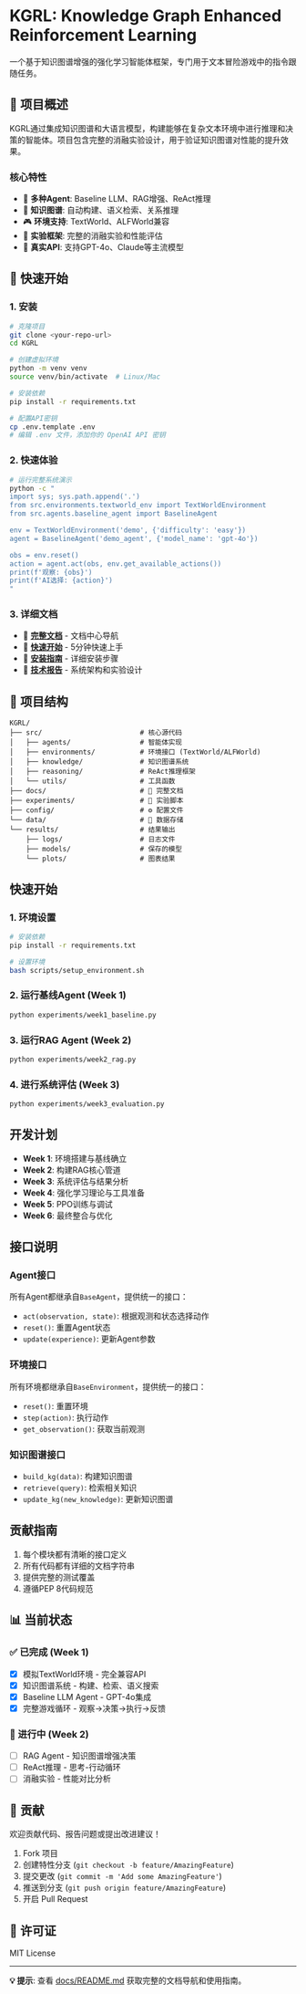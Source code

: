 # KGRL: Knowledge Graph Enhanced Reinforcement Learning

一个基于知识图谱增强的强化学习智能体框架，专门用于文本冒险游戏中的指令跟随任务。

## 🎯 项目概述

KGRL通过集成知识图谱和大语言模型，构建能够在复杂文本环境中进行推理和决策的智能体。项目包含完整的消融实验设计，用于验证知识图谱对性能的提升效果。

### 核心特性
- 🤖 **多种Agent**: Baseline LLM、RAG增强、ReAct推理
- 🧠 **知识图谱**: 自动构建、语义检索、关系推理
- 🎮 **环境支持**: TextWorld、ALFWorld兼容
- 🔬 **实验框架**: 完整的消融实验和性能评估
- 🚀 **真实API**: 支持GPT-4o、Claude等主流模型

## 🚀 快速开始

### 1. 安装
```bash
# 克隆项目
git clone <your-repo-url>
cd KGRL

# 创建虚拟环境
python -m venv venv
source venv/bin/activate  # Linux/Mac

# 安装依赖
pip install -r requirements.txt

# 配置API密钥
cp .env.template .env
# 编辑 .env 文件，添加你的 OpenAI API 密钥
```

### 2. 快速体验
```bash
# 运行完整系统演示
python -c "
import sys; sys.path.append('.')
from src.environments.textworld_env import TextWorldEnvironment
from src.agents.baseline_agent import BaselineAgent

env = TextWorldEnvironment('demo', {'difficulty': 'easy'})
agent = BaselineAgent('demo_agent', {'model_name': 'gpt-4o'})

obs = env.reset()
action = agent.act(obs, env.get_available_actions())
print(f'观察: {obs}')
print(f'AI选择: {action}')
"
```

### 3. 详细文档
- 📖 **[完整文档](docs/README.md)** - 文档中心导航
- 🚀 **[快速开始](docs/QUICKSTART.md)** - 5分钟快速上手
- 🔧 **[安装指南](docs/INSTALL_GUIDE.md)** - 详细安装步骤
- 🔬 **[技术报告](docs/TECHNICAL_REPORT.md)** - 系统架构和实验设计

## 📁 项目结构

```
KGRL/
├── src/                        # 核心源代码
│   ├── agents/                 # 智能体实现
│   ├── environments/           # 环境接口 (TextWorld/ALFWorld)
│   ├── knowledge/              # 知识图谱系统
│   ├── reasoning/              # ReAct推理框架
│   └── utils/                  # 工具函数
├── docs/                       # 📖 完整文档
├── experiments/                # 🧪 实验脚本
├── config/                     # ⚙️ 配置文件
└── data/                       # 💾 数据存储
└── results/                    # 结果输出
    ├── logs/                   # 日志文件
    ├── models/                 # 保存的模型
    └── plots/                  # 图表结果
```

## 快速开始

### 1. 环境设置
```bash
# 安装依赖
pip install -r requirements.txt

# 设置环境
bash scripts/setup_environment.sh
```

### 2. 运行基线Agent (Week 1)
```bash
python experiments/week1_baseline.py
```

### 3. 运行RAG Agent (Week 2)
```bash
python experiments/week2_rag.py
```

### 4. 进行系统评估 (Week 3)
```bash
python experiments/week3_evaluation.py
```

## 开发计划

- **Week 1**: 环境搭建与基线确立
- **Week 2**: 构建RAG核心管道
- **Week 3**: 系统评估与结果分析
- **Week 4**: 强化学习理论与工具准备
- **Week 5**: PPO训练与调试
- **Week 6**: 最终整合与优化

## 接口说明

### Agent接口
所有Agent都继承自`BaseAgent`，提供统一的接口：
- `act(observation, state)`: 根据观测和状态选择动作
- `reset()`: 重置Agent状态
- `update(experience)`: 更新Agent参数

### 环境接口
所有环境都继承自`BaseEnvironment`，提供统一的接口：
- `reset()`: 重置环境
- `step(action)`: 执行动作
- `get_observation()`: 获取当前观测

### 知识图谱接口
- `build_kg(data)`: 构建知识图谱
- `retrieve(query)`: 检索相关知识
- `update_kg(new_knowledge)`: 更新知识图谱

## 贡献指南

1. 每个模块都有清晰的接口定义
2. 所有代码都有详细的文档字符串
3. 提供完整的测试覆盖
4. 遵循PEP 8代码规范

## 📊 当前状态

### ✅ 已完成 (Week 1)
- [x] 模拟TextWorld环境 - 完全兼容API
- [x] 知识图谱系统 - 构建、检索、语义搜索
- [x] Baseline LLM Agent - GPT-4o集成
- [x] 完整游戏循环 - 观察→决策→执行→反馈

### 🔄 进行中 (Week 2)
- [ ] RAG Agent - 知识图谱增强决策
- [ ] ReAct推理 - 思考-行动循环
- [ ] 消融实验 - 性能对比分析

## 🤝 贡献

欢迎贡献代码、报告问题或提出改进建议！

1. Fork 项目
2. 创建特性分支 (`git checkout -b feature/AmazingFeature`)
3. 提交更改 (`git commit -m 'Add some AmazingFeature'`)
4. 推送到分支 (`git push origin feature/AmazingFeature`)
5. 开启 Pull Request

## 📄 许可证

MIT License

---

**💡 提示**: 查看 [docs/README.md](docs/README.md) 获取完整的文档导航和使用指南。

